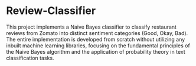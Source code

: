 # Review-Classifier
This project implements a Naive Bayes classifier to classify restaurant reviews from Zomato into distinct sentiment categories (Good, Okay, Bad).
The entire implementation is developed from scratch without utilizing any inbuilt machine learning libraries, focusing on the fundamental principles of the Naive Bayes algorithm and the application of probability theory in text classification tasks.
